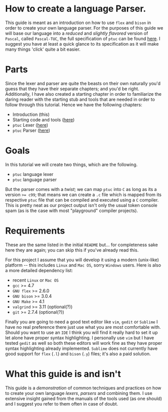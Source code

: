 # How to create a language Parser.

This guide is meant as an introduction on how to use `flex` and `bison` in order to create your own
language parser. For the purposes of this guide we will base our language into a *reduced* and *slightly
flavored* version of `Pascal`, called `Pascal-TUC`, the full specification of `ptuc` can be found
[here][1]. I suggest you have at least a quick glance to its specification as it will make many things 'click'
quite a bit easier.

# Parts

Since the lexer and parser are quite the beasts on their own naturally you'd guess that they
have their separate chapters; and you'd be right. Additionally, I have also created a starting chapter
in order to familiarize the daring reader with the starting stub and tools that are needed in order
to follow through this tutorial. Hence we have the following chapters:

* Introduction (this)
* Starting code and tools ([here][2])
* `ptuc` Lexer ([here][3])
* `ptuc` Parser ([here][4])

# Goals

In this tutorial we will create two things, which are the following.

 * `ptuc` language lexer
 * `ptuc` language parser

But the parser comes with a *twist*; we can map `ptuc` into `C` as long as its a version `>= c99`; that
means we can create a `.c` file which is mapped from its respective `ptuc` file that can be compiled
and executed using a `C` compiler. This is pretty neat as our project output isn't only the usual
token console spam (as is the case with most "playground" compiler projects).


# Requirements

These are the same listed in the initial `README` but... for completeness sake here they are again; you
can skip this if you've already read this.

For this project I assume that you will develop it using a modern (unix-like) platform --
this includes `Linux` and `Mac OS`, sorry `Windows` users. Here is also a more detailed
dependency list:

* recent `Linux` or `Mac OS`
* `gcc` >= 4.7
* `GNU flex` >= 2.6.0
* `GNU bison` >= 3.0.4
* `GNU Make` >= 4.1
* `valgrind` >= 3.11 (optional(?))
* `git` >= 2.7.4 (optional(?))


Finally you are going to need a good text editor like `vim`,
`gedit` or `Sublime` I have no real preference there just use
what you are most comfortable with. Should you want to use an `IDE`
I think you will find it really hard to set it up let alone have
proper syntax highlighting. I personally use `vim` but I have
tested `gedit` as well so both these editors will work fine
as they have proper syntax highlighting already implemented.
`Sublime` does not currently have good support for `flex` (`.l`)
and `bison` (`.y`) files; it's also a paid solution.

# What this guide is and isn't

This guide is a *demonstration* of common techniques and practices on how to create your own language *lexers*,
*parsers* and combining them. I use extensive insight gained from the manuals of the tools used (as one should)
and I suggest you refer to them often in case of doubt.

[1]: ptuc_spec.md
[2]: ptuc_start.md
[3]: ptuc_lexer.md
[4]: ptuc_parser.md